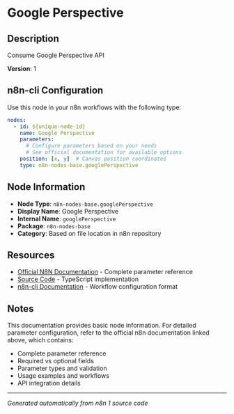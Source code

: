 # Google Perspective

## Description

Consume Google Perspective API

**Version**: 1

## n8n-cli Configuration

Use this node in your n8n workflows with the following type:

```yaml
nodes:
  - id: ${unique-node-id}
    name: Google Perspective
    parameters:
      # Configure parameters based on your needs
      # See official documentation for available options
    position: [x, y]  # Canvas position coordinates
    type: n8n-nodes-base.googlePerspective
```

## Node Information

- **Node Type**: `n8n-nodes-base.googlePerspective`
- **Display Name**: Google Perspective
- **Internal Name**: `googlePerspective`
- **Package**: `n8n-nodes-base`
- **Category**: Based on file location in n8n repository

## Resources

- [Official N8N Documentation](https://docs.n8n.io/integrations/builtin/app-nodes/n8n-nodes-base.googleperspective/) - Complete parameter reference
- [Source Code](https://github.com/n8n-io/n8n/blob/master/packages/nodes-base/nodes/Google/Perspective/GooglePerspective.node.ts) - TypeScript implementation
- [n8n-cli Documentation](https://github.com/edenreich/n8n-cli) - Workflow configuration format

## Notes

This documentation provides basic node information. For detailed parameter configuration, 
refer to the official n8n documentation linked above, which contains:

- Complete parameter reference
- Required vs optional fields
- Parameter types and validation
- Usage examples and workflows
- API integration details

---
*Generated automatically from n8n 1 source code*
